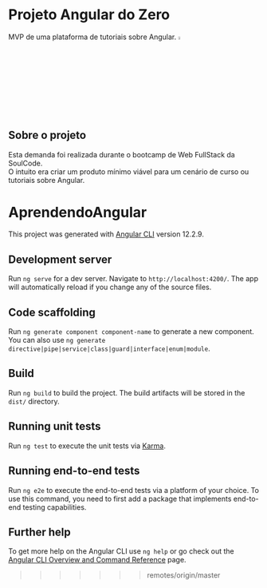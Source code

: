 

# Projeto Angular do Zero
MVP de uma plataforma de tutoriais sobre Angular.
<img src="https://cdn.icon-icons.com/icons2/2699/PNG/512/angular_logo_icon_169595.png" width="4%">


## Sobre o projeto 
Esta demanda foi realizada durante o bootcamp de Web FullStack da SoulCode. <br>
O intuito era criar um produto mínimo viável para um cenário de curso ou tutoriais sobre Angular.



# AprendendoAngular

This project was generated with [Angular CLI](https://github.com/angular/angular-cli) version 12.2.9.

## Development server

Run `ng serve` for a dev server. Navigate to `http://localhost:4200/`. The app will automatically reload if you change any of the source files.

## Code scaffolding

Run `ng generate component component-name` to generate a new component. You can also use `ng generate directive|pipe|service|class|guard|interface|enum|module`.

## Build

Run `ng build` to build the project. The build artifacts will be stored in the `dist/` directory.

## Running unit tests

Run `ng test` to execute the unit tests via [Karma](https://karma-runner.github.io).

## Running end-to-end tests

Run `ng e2e` to execute the end-to-end tests via a platform of your choice. To use this command, you need to first add a package that implements end-to-end testing capabilities.

## Further help

To get more help on the Angular CLI use `ng help` or go check out the [Angular CLI Overview and Command Reference](https://angular.io/cli) page.
>>>>>>> remotes/origin/master

